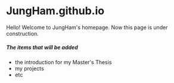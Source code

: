 # JungHam.github.io

Hello! Welcome to JungHam's homepage.
Now this page is under construction.

##### The items that will be added
- the introduction for my Master's Thesis
- my projects
- etc 
